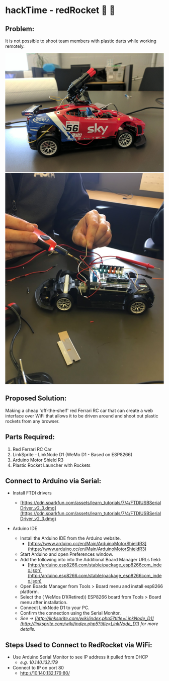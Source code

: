 # hackTime - redRocket :rocket: :red_car:

## Problem:
It is not possible to shoot team members with plastic darts while working remotely.

![alt text](assets/redrocket.jpg "Rocket Launcher Car")
![alt text](assets/redrocket2.png "Building redRocket")

## Proposed Solution:
Making a cheap 'off-the-shelf' red Ferrari RC car that can create a web interface over WiFi that allows it to be driven around and shoot out plastic rockets from any browser.

## Parts Required:
1. Red Ferrari RC Car
2. LinkSprite - LinkNode D1 (WeMo D1 - Based on ESP8266)
3. Arduino Motor Shield R3
4. Plastic Rocket Launcher with Rockets

## Connect to Arduino via Serial:

* Install FTDI drivers
    * [https://cdn.sparkfun.com/assets/learn_tutorials/7/4/FTDIUSBSerialDriver_v2_3.dmg](https://cdn.sparkfun.com/assets/learn_tutorials/7/4/FTDIUSBSerialDriver_v2_3.dmg)

* Arduino IDE   
    * Install the Arduino IDE from the Arduino website.
        * [https://www.arduino.cc/en/Main/ArduinoMotorShieldR3](https://www.arduino.cc/en/Main/ArduinoMotorShieldR3)
    * Start Arduino and open Preferences window.
    * Add the following into into the Additional Board Manager URLs field:
        * [http://arduino.esp8266.com/stable/package_esp8266com_index.json](http://arduino.esp8266.com/stable/package_esp8266com_index.json)
    * Open Boards Manager from Tools > Board menu and install esp8266 platform.
    * Select the ( WeMos D1(Retired)) ESP8266 board from Tools > Board menu after installation.
    * Connect LinkNode D1 to your PC.
    * Confirm the connection using the Serial Monitor.
    * _See -> [http://linksprite.com/wiki/index.php5?title=LinkNode_D1](http://linksprite.com/wiki/index.php5?title=LinkNode_D1) for more details._


## Steps Used to Connect to RedRocket via WiFi: 
* Use Arduino Serial Monitor to see IP address it pulled from DHCP
    * _e.g. 10.140.132.179_
* Connect to IP on port 80
    * http://10.140.132.179:80/